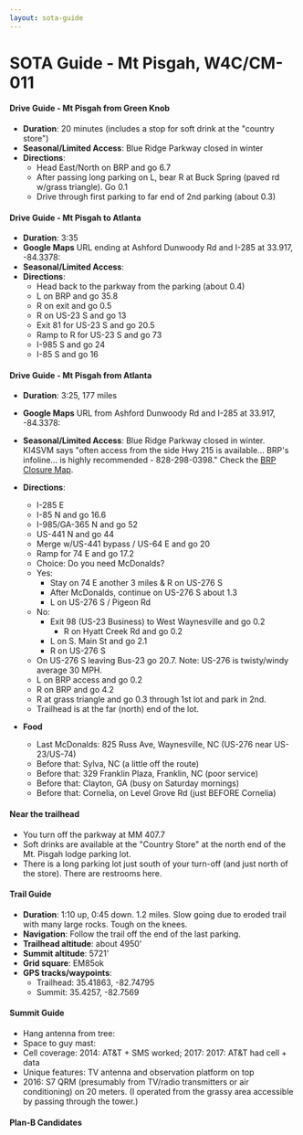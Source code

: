 ```yaml
---
layout: sota-guide
---
```

# SOTA Guide - Mt Pisgah, W4C/CM-011

#### Drive Guide - Mt Pisgah from Green Knob

- **Duration**: 20 minutes (includes a stop for soft drink at the "country store")
- **Seasonal/Limited Access**: Blue Ridge Parkway closed in winter
- **Directions**:
  - Head East/North on BRP and go 6.7
  - After passing long parking on L, bear R at Buck Spring (paved rd w/grass triangle). Go 0.1
  - Drive through first parking to far end of 2nd parking (about 0.3) 

#### Drive Guide - Mt Pisgah to Atlanta

- **Duration**: 3:35
- **Google Maps** URL ending at Ashford Dunwoody Rd and I-285 at 33.917, -84.3378: 
- **Seasonal/Limited Access**:
- **Directions**:
  - Head back to the parkway from the parking (about 0.4)
  - L on BRP and go 35.8
  - R on exit and go 0.5
  - R on US-23 S and go 13
  - Exit 81 for US-23 S and go 20.5
  - Ramp to R for US-23 S and go 73
  - I-985 S and go 24
  - I-85 S and go 16

#### Drive Guide - Mt Pisgah from Atlanta

* **Duration**: 3:25, 177 miles
* **Google Maps** URL from Ashford Dunwoody Rd and I-285 at 33.917, -84.3378: 
* **Seasonal/Limited Access**: Blue Ridge Parkway closed in winter.   KI4SVM says "often access from the side Hwy 215 is available... BRP's infoline... is highly recommended - 828-298-0398." Check the [BRP Closure Map](http://www.nps.gov/maps/blri/road-closures/).
* **Directions**:
    * I-285 E
    * I-85 N and go 16.6
    * I-985/GA-365 N and go 52
    * US-441 N and go 44
    * Merge w/US-441 bypass / US-64 E and go 20
    * Ramp for 74 E and go 17.2
    * Choice: Do you need McDonalds?
    * Yes: 
         * Stay on 74 E another 3 miles & R on US-276 S
         * After McDonalds, continue on US-276 S about 1.3
         * L on US-276 S / Pigeon Rd 
    * No: 
      * Exit 98 (US-23 Business) to West Waynesville and go 0.2
        * R on Hyatt Creek Rd and go 0.2
      * L on S. Main St and go 2.1
      * R on US-276 S
    * On US-276 S leaving Bus-23 go 20.7.  Note: US-276 is twisty/windy average 30 MPH.
    * L on BRP access and go 0.2
    * R on BRP and go 4.2
    * R at grass triangle and go 0.3 through 1st lot and park in 2nd.
    * Trailhead is at the far (north) end of the lot.

* **Food**
    * Last McDonalds: 825 Russ Ave, Waynesville, NC (US-276 near US-23/US-74)
    * Before that: Sylva, NC (a little off the route)
    * Before that: 329 Franklin Plaza, Franklin, NC (poor service)
    * Before that: Clayton, GA (busy on Saturday mornings)
    * Before that: Cornelia, on Level Grove Rd (just BEFORE Cornelia)

#### Near the trailhead

* You turn off the parkway at MM 407.7
* Soft drinks are available at the "Country Store" at the north end of the Mt. Pisgah lodge parking lot.
* There is a long parking lot just south of your turn-off (and just north of the store).  There are restrooms here.

#### Trail Guide

* **Duration**: 1:10 up, 0:45 down.  1.2 miles. Slow going due to eroded trail with many large rocks. Tough on the knees.
* **Navigation**: Follow the trail off the end of the last parking.
* **Trailhead altitude**: about 4950'
* **Summit altitude**: 5721'
* **Grid square**: EM85ok
* **GPS tracks/waypoints**:
    * Trailhead: 35.41863, -82.74795
    * Summit: 35.4257, -82.7569
#### Summit Guide

* Hang antenna from tree:
* Space to guy mast:
* Cell coverage: 2014: AT&T + SMS worked; 2017: 2017: AT&T had cell + data
* Unique features: TV antenna and observation platform on top
* 2016: S7 QRM (presumably from TV/radio transmitters or air conditioning) on 20 meters.  (I operated from the grassy area accessible by passing through the tower.)

#### Plan-B Candidates
